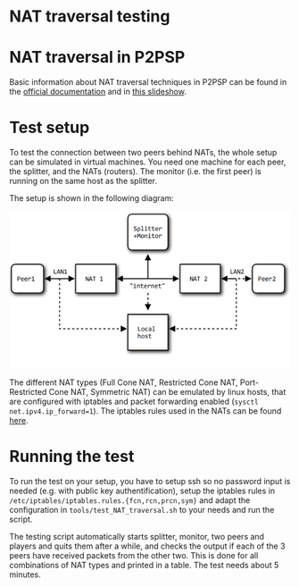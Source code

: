 NAT traversal testing
=====================

# NAT traversal in P2PSP
Basic information about NAT traversal techniques in P2PSP can be found in the
[official documentation](http://p2psp.org/en/p2psp-protocol?cap=indexsu9.xht)
and in [this slideshow](http://slides.p2psp.org/BCN-2015).

# Test setup
To test the connection between two peers behind NATs, the whole setup can be
simulated in virtual machines. You need one machine for each peer, the splitter,
and the NATs (routers). The monitor (i.e. the first peer) is running on the same
host as the splitter.

The setup is shown in the following diagram:

![network setup](images/network_setup.png)

The different NAT types (Full Cone NAT, Restricted Cone NAT, Port-Restricted
Cone NAT, Symmetric NAT) can be emulated by linux hosts, that are configured
with iptables and packet forwarding enabled (`sysctl net.ipv4.ip_forward=1`).
The iptables rules used in the NATs can be found
[here](https://wiki.asterisk.org/wiki/display/TOP/NAT+Traversal+Testing).

# Running the test
To run the test on your setup, you have to setup ssh so no password input is
needed (e.g. with public key authentification), setup the iptables rules in
`/etc/iptables/iptables.rules.{fcn,rcn,prcn,sym}` and adapt the configuration in
`tools/test_NAT_traversal.sh` to your needs and run the script.

The testing script automatically starts splitter, monitor, two peers and players
and quits them after a while, and checks the output if each of the 3 peers
have received packets from the other two. This is done for all combinations of
NAT types and printed in a table. The test needs about 5 minutes.
